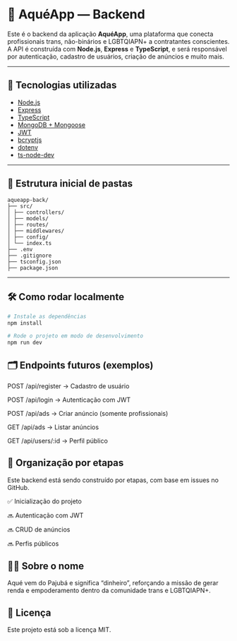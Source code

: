 # 💸 AquéApp — Backend

Este é o backend da aplicação **AquéApp**, uma plataforma que conecta profissionais trans, não-binários e LGBTQIAPN+ a contratantes conscientes. A API é construída com **Node.js**, **Express** e **TypeScript**, e será responsável por autenticação, cadastro de usuários, criação de anúncios e muito mais.

---

## 🚀 Tecnologias utilizadas

- [Node.js](https://nodejs.org/)
- [Express](https://expressjs.com/)
- [TypeScript](https://www.typescriptlang.org/)
- [MongoDB + Mongoose](https://mongoosejs.com/)
- [JWT](https://jwt.io/)
- [bcryptjs](https://github.com/dcodeIO/bcrypt.js)
- [dotenv](https://www.npmjs.com/package/dotenv)
- [ts-node-dev](https://www.npmjs.com/package/ts-node-dev)

---

## 📁 Estrutura inicial de pastas



```
aqueapp-back/
├── src/
│ ├── controllers/
│ ├── models/
│ ├── routes/
│ ├── middlewares/
│ ├── config/
│ └── index.ts
├── .env
├── .gitignore
├── tsconfig.json
├── package.json

```




---

## 🛠️ Como rodar localmente

```bash
# Instale as dependências
npm install

# Rode o projeto em modo de desenvolvimento
npm run dev

```



## 🗂️ Endpoints futuros (exemplos)

POST /api/register → Cadastro de usuário

POST /api/login → Autenticação com JWT

POST /api/ads → Criar anúncio (somente profissionais)

GET /api/ads → Listar anúncios

GET /api/users/:id → Perfil público



## 🧩 Organização por etapas
Este backend está sendo construído por etapas, com base em issues no GitHub.

✅ Inicialização do projeto

🔜 Autenticação com JWT

🔜 CRUD de anúncios

🔜 Perfis públicos



## 🏳️‍⚧️ Sobre o nome
Aqué vem do Pajubá e significa “dinheiro”, reforçando a missão de gerar renda e empoderamento dentro da comunidade trans e LGBTQIAPN+.

## 📄 Licença
Este projeto está sob a licença MIT.